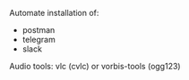 Automate installation of:
* postman
* telegram
* slack

Audio tools: vlc (cvlc) or vorbis-tools (ogg123)
